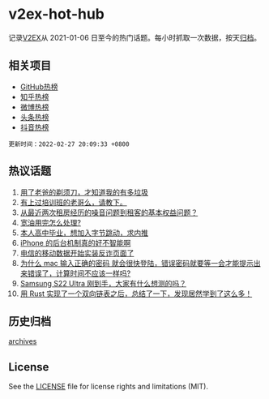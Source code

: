 # v2ex-hot-hub

 记录[V2EX](https://www.v2ex.com/)从 2021-01-06 日至今的热门话题。每小时抓取一次数据，按天[归档](archives)。
 
 ## 相关项目

- [GitHub热榜](https://github.com/snaildev/github-hot-hub)
- [知乎热榜](https://github.com/snaildev/zhihu-hot-hub)
- [微博热榜](https://github.com/snaildev/weibo-hot-hub)
- [头条热榜](https://github.com/snaildev/toutiao-hot-hub)
- [抖音热榜](https://github.com/snaildev/douyin-hot-hub)


 `更新时间：2022-02-27 20:09:33 +0800`

## 热议话题

1. [用了老爸的剃须刀，才知道我的有多垃圾](https://www.v2ex.com/t/836684)
1. [有上过培训班的老哥么，请教下。](https://www.v2ex.com/t/836719)
1. [从最近两次租房经历的噪音问题到租客的基本权益问题？](https://www.v2ex.com/t/836651)
1. [宽油用完怎么处理?](https://www.v2ex.com/t/836637)
1. [本人高中毕业，想加入字节跳动，求内推](https://www.v2ex.com/t/836720)
1. [iPhone 的后台机制真的好不智能啊](https://www.v2ex.com/t/836621)
1. [电信的移动数据开始实装反诈页面了](https://www.v2ex.com/t/836707)
1. [为什么 mac 输入正确的密码 就会很快登陆，错误密码就要等一会才能提示出来错误了，计算时间不应该一样吗?](https://www.v2ex.com/t/836620)
1. [Samsung S22 Ultra 刚到手，大家有什么想测的吗？](https://www.v2ex.com/t/836642)
1. [用 Rust 实现了一个双向链表之后，总结了一下，发现居然学到了这么多！](https://www.v2ex.com/t/836653)

## 历史归档

[archives](archives)

## License

See the [LICENSE](LICENSE) file for license rights and limitations (MIT).
